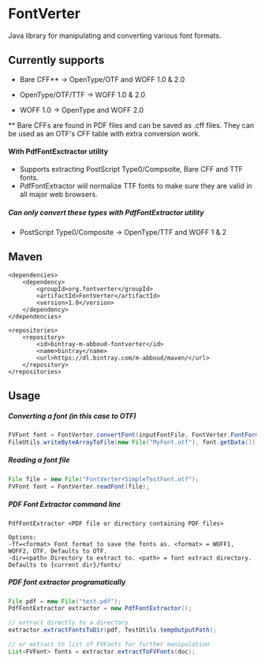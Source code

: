 # FontVerter
Java library for manipulating and converting various font formats. 

## Currently supports
- Bare CFF** -> OpenType/OTF and WOFF 1.0 & 2.0 


- OpenType/OTF/TTF -> WOFF 1.0 & 2.0

- WOFF 1.0 -> OpenType and WOFF 2.0

** Bare CFFs are found in PDF files and can be saved as .cff files. They can be used as an OTF's CFF table with extra conversion work.

#### With PdfFontExctractor utility
- Supports extracting PostScript Type0/Compsoite, Bare CFF and TTF fonts. 
- PdfFontExtractor will normalize TTF fonts to make sure they are valid in all major web browsers.

##### Can only convert these types with PdfFontExtractor utility
- PostScript Type0/Composite -> OpenType/TTF and WOFF 1 & 2


## Maven
    <dependencies>
		<dependency>
			<groupId>org.fontverter</groupId>
			<artifactId>FontVerter</artifactId>
			<version>1.0</version>
		</dependency>
    </dependencies>

    <repositories>
        <repository>
            <id>bintray-m-abboud-fontverter</id>
            <name>bintray</name>
            <url>https://dl.bintray.com/m-abboud/maven/</url>
        </repository>
    </repositories>

## Usage
##### Converting a font (in this case to OTF)
```java
FVFont font = FontVerter.convertFont(inputFontFile, FontVerter.FontFormat.OTF);
FileUtils.writeByteArrayToFile(new File("MyFont.otf"), font.getData());
```
##### Reading a font file
```java
File file = new File("FontVerter+SimpleTestFont.otf");
FVFont font = FontVerter.readFont(file);
```  

##### PDF Font Extractor command line
    PdfFontExtractor <PDF file or directory containing PDF files>

    Options:
    -ff=<format> Font format to save the fonts as. <format> = WOFF1, WOFF2, OTF. Defaults to OTF.
    -dir=<path> Directory to extract to. <path> = font extract directory. Defaults to {current dir}/fonts/

##### PDF font extractor programatically
```java
File pdf = new File("test.pdf");
PdfFontExtractor extractor = new PdfFontExtractor();

// extract directly to a directory
extractor.extractFontsToDir(pdf, TestUtils.tempOutputPath);

// or extract to list of FVFonts for further manipulation
List<FVFont> fonts = extractor.extractToFVFonts(doc);
```